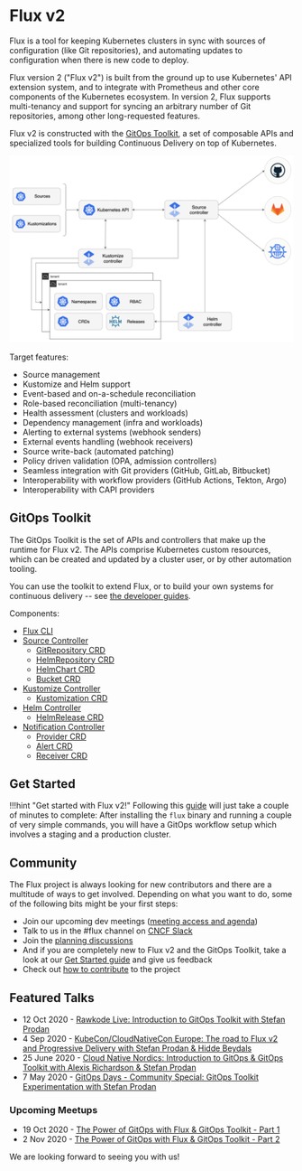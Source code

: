 # Flux v2

Flux is a tool for keeping Kubernetes clusters in sync with sources of
configuration (like Git repositories), and automating updates to
configuration when there is new code to deploy.

Flux version 2 ("Flux v2") is built from the ground up to use Kubernetes'
API extension system, and to integrate with Prometheus and other core
components of the Kubernetes ecosystem. In version 2, Flux supports
multi-tenancy and support for syncing an arbitrary number of Git
repositories, among other long-requested features.

Flux v2 is constructed with the [GitOps Toolkit](#gitops-toolkit), a
set of composable APIs and specialized tools for building Continuous
Delivery on top of Kubernetes.

![overview](diagrams/gitops-toolkit.png)

Target features:

- Source management
- Kustomize and Helm support
- Event-based and on-a-schedule reconciliation
- Role-based reconciliation (multi-tenancy)
- Health assessment (clusters and workloads)
- Dependency management (infra and workloads)
- Alerting to external systems (webhook senders)
- External events handling (webhook receivers)
- Source write-back (automated patching)
- Policy driven validation (OPA, admission controllers)
- Seamless integration with Git providers (GitHub, GitLab, Bitbucket)
- Interoperability with workflow providers (GitHub Actions, Tekton, Argo)
- Interoperability with CAPI providers

## GitOps Toolkit

The GitOps Toolkit is the set of APIs and controllers that make up the
runtime for Flux v2. The APIs comprise Kubernetes custom resources,
which can be created and updated by a cluster user, or by other
automation tooling.

You can use the toolkit to extend Flux, or to build your own systems
for continuous delivery -- see [the developer
guides](https://toolkit.fluxcd.io/dev-guides/).

Components:

- [Flux CLI](https://github.com/fluxcd/flux2)
- [Source Controller](components/source/controller.md)
    - [GitRepository CRD](components/source/gitrepositories.md)
    - [HelmRepository CRD](components/source/helmrepositories.md)
    - [HelmChart CRD](components/source/helmcharts.md)
    - [Bucket CRD](components/source/buckets.md)
- [Kustomize Controller](components/kustomize/controller.md)
    - [Kustomization CRD](components/kustomize/kustomization.md)
- [Helm Controller](components/helm/controller.md)
    - [HelmRelease CRD](components/helm/helmreleases.md)
- [Notification Controller](components/notification/controller.md)
    - [Provider CRD](components/notification/provider.md)
    - [Alert CRD](components/notification/alert.md)
    - [Receiver CRD](components/notification/receiver.md)

## Get Started

!!!hint "Get started with Flux v2!"
    Following this [guide](get-started/index.md) will just take a couple of minutes to complete: After installing the `flux` binary and running a couple of very simple commands, you will have a GitOps workflow setup which involves a staging and a production cluster.

## Community

The Flux project is always looking for new contributors and there are a multitude of ways to get involved. Depending on what you want to do, some of the following bits might be your first steps:

- Join our upcoming dev meetings ([meeting access and agenda](https://docs.google.com/document/d/1l_M0om0qUEN_NNiGgpqJ2tvsF2iioHkaARDeh6b70B0/view))
- Talk to us in the #flux channel on [CNCF Slack](https://slack.cncf.io/)
- Join the [planning discussions](https://github.com/fluxcd/flux2/discussions)
- And if you are completely new to Flux v2 and the GitOps Toolkit, take a look at our [Get Started guide](get-started/index.md) and give us feedback
- Check out [how to contribute](contributing/index.md) to the project

## Featured Talks
- 12 Oct 2020 - [Rawkode Live: Introduction to GitOps Toolkit with Stefan Prodan](https://youtu.be/HqTzuOBP0eY)
- 4 Sep 2020 - [KubeCon/CloudNativeCon Europe: The road to Flux v2 and Progressive Delivery with Stefan Prodan & Hidde Beydals](https://youtu.be/8v94nUkXsxU)
- 25 June 2020 - [Cloud Native Nordics: Introduction to GitOps & GitOps Toolkit with Alexis Richardson & Stefan Prodan](https://youtu.be/qQBtSkgl7tI)
- 7 May 2020 - [GitOps Days - Community Special: GitOps Toolkit Experimentation with Stefan Prodan](https://youtu.be/WHzxunv4DKk?t=6521)

### Upcoming Meetups
- 19 Oct 2020 - [The Power of GitOps with Flux & GitOps Toolkit - Part 1](https://www.meetup.com/GitOps-Community/events/273640196/)
- 2 Nov 2020 - [The Power of GitOps with Flux & GitOps Toolkit - Part 2](https://www.meetup.com/GitOps-Community/events/273934676/)

We are looking forward to seeing you with us!
